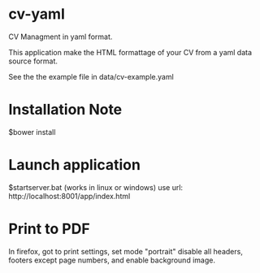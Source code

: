 cv-yaml
=======

CV Managment in yaml format.

This application make the HTML formattage of your CV from a yaml data source format.

See the the example file in data/cv-example.yaml


Installation Note
=================
$bower install

Launch application
==================
$startserver.bat (works in linux or windows)
use url:
http://localhost:8001/app/index.html

Print to PDF
============
In firefox, got to print settings, set mode "portrait" disable all headers, footers except page numbers, and enable background image.

